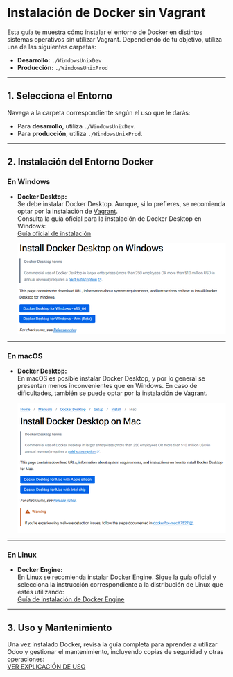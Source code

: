 # Instalación de Docker sin Vagrant

Esta guía te muestra cómo instalar el entorno de Docker en distintos sistemas operativos sin utilizar Vagrant. Dependiendo de tu objetivo, utiliza una de las siguientes carpetas:

- **Desarrollo:** `./WindowsUnixDev`
- **Producción:** `./WindowsUnixProd`

---

## 1. Selecciona el Entorno

Navega a la carpeta correspondiente según el uso que le darás:
- Para **desarrollo**, utiliza `./WindowsUnixDev`.
- Para **producción**, utiliza `./WindowsUnixProd`.

---

## 2. Instalación del Entorno Docker

### En Windows

- **Docker Desktop:**  
  Se debe instalar Docker Desktop. Aunque, si lo prefieres, se recomienda optar por la instalación de [Vagrant](./VagrantSetupOdoo.md).  
  Consulta la guía oficial para la instalación de Docker Desktop en Windows:  
  [Guía oficial de instalación](https://docs.docker.com/desktop/setup/install/windows-install/)

  ![Instalación Docker Desktop Windows](./dockerDesktopWindows.png)

---

### En macOS

- **Docker Desktop:**  
  En macOS es posible instalar Docker Desktop, y por lo general se presentan menos inconvenientes que en Windows. En caso de dificultades, también se puede optar por la instalación de [Vagrant](./VagrantSetupOdoo.md).

  ![Instalación Docker Desktop MacOS](./dockerDesktopMacOS.png)

---

### En Linux

- **Docker Engine:**  
  En Linux se recomienda instalar Docker Engine. Sigue la guía oficial y selecciona la instrucción correspondiente a la distribución de Linux que estés utilizando:  
  [Guía de instalación de Docker Engine](https://docs.docker.com/engine/install/)

---

## 3. Uso y Mantenimiento

Una vez instalado Docker, revisa la guía completa para aprender a utilizar Odoo y gestionar el mantenimiento, incluyendo copias de seguridad y otras operaciones:  
[VER EXPLICACIÓN DE USO](UsoYMantenimiento.md)
